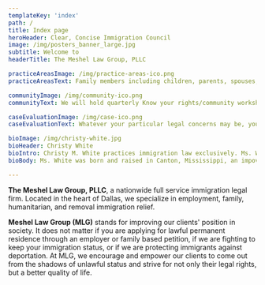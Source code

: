 ```yaml
---
templateKey: 'index'
path: /
title: Index page
heroHeader: Clear, Concise Immigration Council
image: /img/posters_banner_large.jpg
subtitle: Welcome to
headerTitle: The Meshel Law Group, PLLC

practiceAreasImage: /img/practice-areas-ico.png
practiceAreasText: Family members including children, parents, spouses, and fiancé(e)s may qualify for permanent residence based on their relationship to a U.S. citizen or lawful permanent resident.

communityImage: /img/community-ico.png
communityText: We will hold quarterly Know your rights/community workshop date, time, location and sign up sheet, we also post photos from previous workshops.

caseEvaluationImage: /img/case-ico.png
caseEvaluationText: Whatever your particular legal concerns may be, you can be confident that the we are here to help. If you would like to request a case evaluation, please email us or call our office at 469.333.3008

bioImage: /img/christy-white.jpg
bioHeader: Christy White
bioIntro: Christy M. White practices immigration law exclusively. Ms. White is the co-founder and managing partner of The Meshel Law Group, PLLC.
bioBody: Ms. White was born and raised in Canton, Mississippi, an impoverished and underprivileged city. Eager not to become a statistic of the environment, she excelled in academia and developed a passion for liberating others. Therefore, at the age of 10 she knew she wanted to become an attorney.

---
```


**The Meshel Law Group, PLLC**, a nationwide full
service immigration legal firm. Located in the heart of Dallas,
we specialize in employment, family, humanitarian, and removal
immigration relief.


**Meshel Law Group (MLG)** stands for improving our
  clients&#39; position in society. It does not matter if you are
  applying for lawful permanent residence through an employer or
  family based petition, if we are fighting to keep your immigration
  status, or if we are protecting immigrants against deportation.
  At MLG, we encourage and empower our clients to come out from the
  shadows of unlawful status and strive for not only their legal
  rights, but a better quality of life.
